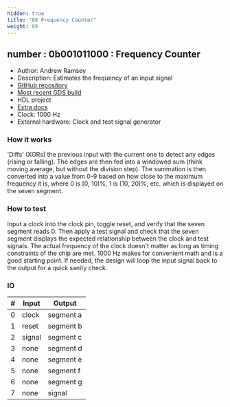 ```yaml
---
hidden: true
title: "88 Frequency Counter"
weight: 89
---
```


## number : 0b001011000 : Frequency Counter

* Author: Andrew Ramsey
* Description: Estimates the frequency of an input signal
* [GitHub repository](https://github.com/ARamsey118/tiny_tapeout_freq_counter)
* [Most recent GDS build](https://github.com/ARamsey118/tiny_tapeout_freq_counter/actions/runs/3599337352)
* HDL project
* [Extra docs]()
* Clock: 1000 Hz
* External hardware: Clock and test signal generator



### How it works

'Diffs' (XORs) the previous input with the current one to detect any edges (rising or falling). The edges are then fed into a windowed sum (think moving average, but without the division step). The summation is then converted into a value from 0-9 based on how close to the maximum frequency it is, where 0 is [0, 10)%, 1 is [10, 20)%, etc. which is displayed on the seven segment.

### How to test

Input a clock into the clock pin, toggle reset, and verify that the seven segment reads 0. Then apply a test signal and check that the seven segment displays the expected relationship between the clock and test signals. The actual frequency of the clock doesn't matter as long as timing constraints of the chip are met. 1000 Hz makes for convenient math and is a good starting point. If needed, the design will loop the input signal back to the output for a quick sanity check.

### IO

| # | Input        | Output       |
|---|--------------|--------------|
| 0 | clock  | segment a |
| 1 | reset  | segment b |
| 2 | signal  | segment c |
| 3 | none  | segment d |
| 4 | none  | segment e |
| 5 | none  | segment f |
| 6 | none  | segment g |
| 7 | none  | signal |
